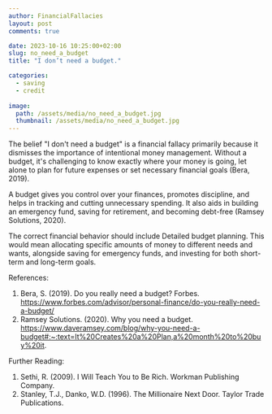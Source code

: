 ```yaml
---
author: FinancialFallacies
layout: post
comments: true

date: 2023-10-16 10:25:00+02:00  
slug: no_need_a_budget
title: "I don’t need a budget."

categories:
  - saving
  - credit
  
image:
  path: /assets/media/no_need_a_budget.jpg
  thumbnail: /assets/media/no_need_a_budget.jpg
---
```


The belief "I don't need a budget" is a financial fallacy primarily because it dismisses the importance of intentional money management. Without a budget, it's challenging to know exactly where your money is going, let alone to plan for future expenses or set necessary financial goals (Bera, 2019).

A budget gives you control over your finances, promotes discipline, and helps in tracking and cutting unnecessary spending. It also aids in building an emergency fund, saving for retirement, and becoming debt-free (Ramsey Solutions, 2020).

The correct financial behavior should include Detailed budget planning. This would mean allocating specific amounts of money to different needs and wants, alongside saving for emergency funds, and investing for both short-term and long-term goals. 

References:
1. Bera, S. (2019). Do you really need a budget? Forbes. https://www.forbes.com/advisor/personal-finance/do-you-really-need-a-budget/
2. Ramsey Solutions. (2020). Why you need a budget. https://www.daveramsey.com/blog/why-you-need-a-budget#:~:text=It%20Creates%20a%20Plan,a%20month%20to%20buy%20it.

Further Reading:
1. Sethi, R. (2009). I Will Teach You to Be Rich. Workman Publishing Company.
2. Stanley, T.J., Danko, W.D. (1996). The Millionaire Next Door. Taylor Trade Publications.
